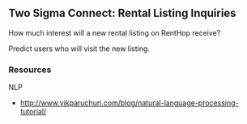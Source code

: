 ## Two Sigma Connect: Rental Listing Inquiries

How much interest will a new rental listing on RentHop receive?

Predict users who will visit the new listing.


### Resources 

NLP 

- http://www.vikparuchuri.com/blog/natural-language-processing-tutorial/

